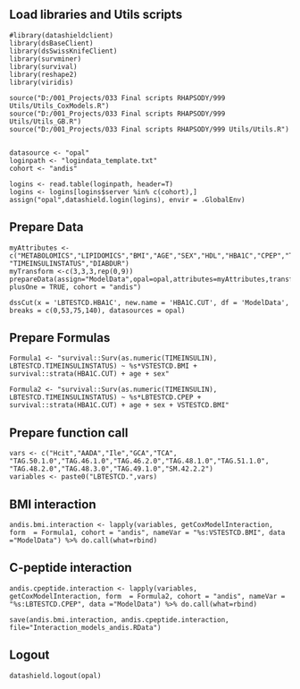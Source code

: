 ## Load libraries and Utils scripts

    #library(datashieldclient)
    library(dsBaseClient)
    library(dsSwissKnifeClient)
    library(survminer)
    library(survival)
    library(reshape2)
    library(viridis)

    source("D:/001_Projects/033 Final scripts RHAPSODY/999 Utils/Utils_CoxModels.R")
    source("D:/001_Projects/033 Final scripts RHAPSODY/999 Utils/Utils_GB.R")
    source("D:/001_Projects/033 Final scripts RHAPSODY/999 Utils/Utils.R")


    datasource <- "opal"
    loginpath <- "logindata_template.txt"
    cohort <- "andis"

    logins <- read.table(loginpath, header=T)
    logins <- logins[logins$server %in% c(cohort),]
    assign("opal",datashield.login(logins), envir = .GlobalEnv)

## Prepare Data

    myAttributes <- c("METABOLOMICS","LIPIDOMICS","BMI","AGE","SEX","HDL","HBA1C","CPEP","TIMETOINSULIN", "TIMEINSULINSTATUS","DIABDUR")
    myTransform <-c(3,3,3,rep(0,9))
    prepareData(assign="ModelData",opal=opal,attributes=myAttributes,transformVector=myTransform, plusOne = TRUE, cohort = "andis")

    dssCut(x = 'LBTESTCD.HBA1C', new.name = 'HBA1C.CUT', df = 'ModelData', breaks = c(0,53,75,140), datasources = opal)

## Prepare Formulas

    Formula1 <- "survival::Surv(as.numeric(TIMEINSULIN), LBTESTCD.TIMEINSULINSTATUS) ~ %s*VSTESTCD.BMI + survival::strata(HBA1C.CUT) + age + sex"

    Formula2 <- "survival::Surv(as.numeric(TIMEINSULIN), LBTESTCD.TIMEINSULINSTATUS) ~ %s*LBTESTCD.CPEP + survival::strata(HBA1C.CUT) + age + sex + VSTESTCD.BMI"

## Prepare function call

    vars <- c("Hcit","AADA","Ile","GCA","TCA",
    "TAG.50.1.0","TAG.46.1.0","TAG.46.2.0","TAG.48.1.0","TAG.51.1.0",
    "TAG.48.2.0","TAG.48.3.0","TAG.49.1.0","SM.42.2.2")
    variables <- paste0("LBTESTCD.",vars)

## BMI interaction

    andis.bmi.interaction <- lapply(variables, getCoxModelInteraction, form  = Formula1, cohort = "andis", nameVar = "%s:VSTESTCD.BMI", data ="ModelData") %>% do.call(what=rbind)

## C-peptide interaction

    andis.cpeptide.interaction <- lapply(variables, getCoxModelInteraction, form  = Formula2, cohort = "andis", nameVar = "%s:LBTESTCD.CPEP", data ="ModelData") %>% do.call(what=rbind)

    save(andis.bmi.interaction, andis.cpeptide.interaction, file="Interaction_models_andis.RData")

## Logout

    datashield.logout(opal)

